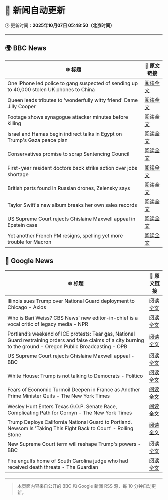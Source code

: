 # 🧠 新闻自动更新

🕒 更新时间：**2025年10月07日 05:48:50（北京时间）**

---

## 🌍 BBC News

| 🌐 标题 | 🔗 原文链接 |
|--------|-------------|
| One iPhone led police to gang suspected of sending up to 40,000 stolen UK phones to China | [阅读全文](https://www.bbc.com/news/articles/c20vlpwrzwdo?at_medium=RSS&at_campaign=rss) |
| Queen leads tributes to 'wonderfully witty friend' Dame Jilly Cooper | [阅读全文](https://www.bbc.com/news/articles/cr5q0dr47mlo?at_medium=RSS&at_campaign=rss) |
| Footage shows synagogue attacker minutes before killing | [阅读全文](https://www.bbc.com/news/articles/c62ne93n090o?at_medium=RSS&at_campaign=rss) |
| Israel and Hamas begin indirect talks in Egypt on Trump's Gaza peace plan | [阅读全文](https://www.bbc.com/news/articles/c708l7vgwywo?at_medium=RSS&at_campaign=rss) |
| Conservatives promise to scrap Sentencing Council | [阅读全文](https://www.bbc.com/news/articles/cn95w5jqyz0o?at_medium=RSS&at_campaign=rss) |
| First-year resident doctors back strike action over jobs shortage | [阅读全文](https://www.bbc.com/news/articles/cly147075p2o?at_medium=RSS&at_campaign=rss) |
| British parts found in Russian drones, Zelensky says | [阅读全文](https://www.bbc.com/news/articles/cg5e9zlpz6eo?at_medium=RSS&at_campaign=rss) |
| Taylor Swift's new album breaks her own sales records | [阅读全文](https://www.bbc.com/news/articles/ckg28el7r4po?at_medium=RSS&at_campaign=rss) |
| US Supreme Court rejects Ghislaine Maxwell appeal in Epstein case | [阅读全文](https://www.bbc.com/news/articles/cn83e6q7lq4o?at_medium=RSS&at_campaign=rss) |
| Yet another French PM resigns, spelling yet more trouble for Macron | [阅读全文](https://www.bbc.com/news/articles/c749k11vnzgo?at_medium=RSS&at_campaign=rss) |

## 📰 Google News

| 🌐 标题 | 🔗 原文链接 |
|--------|-------------|
| Illinois sues Trump over National Guard deployment to Chicago - Axios | [阅读全文](https://news.google.com/rss/articles/CBMiiAFBVV95cUxPUVhfLTJLLVpld2FXbFlueVlESHZzUGpmNkt4SXlCaHJ4cFFXZTVpWE54d3FwdVBEaG50eFB1TTZEamh5MFozUS15VFBWa2xoR0d3NG54TzZnS3VvYVFTck9xRVVJMmNVTi05Rl9kOUpRQ1NXU1BoTWF2THZ1VVRvNElfc0VkcFM3?oc=5) |
| Who is Bari Weiss? CBS News' new editor-in-chief is a vocal critic of legacy media - NPR | [阅读全文](https://news.google.com/rss/articles/CBMigAFBVV95cUxQNGJXUkhOTFpua09QTHdDN0Q4NTdnTU9HVTFLbFZPak95WFoyYlhUTklhLThCWG81dlZCYlVYbE5tU1VBWEprcTV0ZmhLT1R5c3JCSEJLdWRqLWl5QzlpUjN5OVFOMlozSThEdkNlLTlQcTNPc3V6TmRPSkxkOTZBdg?oc=5) |
| Portland’s weekend of ICE protests: Tear gas, National Guard restraining orders and false claims of a city burning to the ground - Oregon Public Broadcasting - OPB | [阅读全文](https://news.google.com/rss/articles/CBMisgFBVV95cUxOY1F1X3FRTzlpc0hnNWUydkRfemlZeWtDS19hTTlQdjBFcW1FZllqTUhKTHFJWUY5Z00tUndvVUZncndpajc4RDhzNU5kN3dJYUFHR1VmV3preE91U25VYnRNNjN3NmJtd1ZsYWFpSjdqVXZHX1Y0ZkNIQzZ5NFdhdTh4N0xreU5GdjFXRjNqSWFYaXowVHRiRS0zbHhmZFR5WVRfMTluc1Y3T1RkbHRDczR3?oc=5) |
| US Supreme Court rejects Ghislaine Maxwell appeal - BBC | [阅读全文](https://news.google.com/rss/articles/CBMiWkFVX3lxTE8zSDU3ZUdndDhHa3dlLXViMVJZVHdjM1ptVnE3eUZlZUxRU2ZNSG5aSC12X0luSjY3TEdzazJBRXVPVTNKbjZxcGVIaVo0aU1oM1JYdlNnMXVUZ9IBX0FVX3lxTFB5dkU4R1U1TC1GQU85bXJSUDZHdEk5Qm5HUl96Q19xSWhJWHhTaUNMQzZvanNCQ2VISzVvSjhXMXEzcklQNkdsLThkRDlDZ1JnVDdSeUptazdfMFlOVUd3?oc=5) |
| White House: Trump is not talking to Democrats - Politico | [阅读全文](https://news.google.com/rss/articles/CBMihwFBVV95cUxPcG93dFFwUnlDZENFYzV1LU4zTUNndWJ6RkdQRHNqeFN3Y2kxSkZkamJlRkJFYXJfWVE4dmRwTEhOZ2FTWlBsM0kwcFZIZTRuTWJPM1ZqTC1MUWhUdTZ6cGtkUWZKRUtlQUF3aGxpWVVaVlZNZ2FJRTE2N1g5WG85T1RCaVROa0U?oc=5) |
| Fears of Economic Turmoil Deepen in France as Another Prime Minister Quits - The New York Times | [阅读全文](https://news.google.com/rss/articles/CBMihwFBVV95cUxQckdoNW5wc3RGN1FmZGVkWWJLdnRXT091Qy1uV0d0bWRHakwxeUJCQkRhMWRTNlBQN254OEpQSE9XUXo0blZiaXloaVAzZnJFUXprRnlyZHZUam5CVWs4bUtsaFpoLXhIVExkZDlEUHNZeWllc0l1QnV2NUoydm4wOEVFUXBGT0k?oc=5) |
| Wesley Hunt Enters Texas G.O.P. Senate Race, Complicating Path for Cornyn - The New York Times | [阅读全文](https://news.google.com/rss/articles/CBMilAFBVV95cUxNaFdSb1d6cnFucVJkazlZYlpfQU9EeE0tVnNIT3NmTVpwOXJIX214MmVBZmFOR0Vyc3RnellVQWJKdVJESVdFbThuV3c0SEVSWkNfN1ZwbEtVUVlIeWl2R0o0SThJeWR2ZFl5SEF5bVZaczZXYkw2ZFJSV1MwMkhtUm8zZVNPM18wSzdrekxiT2tWaXRQ?oc=5) |
| Trump Deploys California National Guard to Portland. Newsom Is 'Taking This Fight Back to Court' - Rolling Stone | [阅读全文](https://news.google.com/rss/articles/CBMiogFBVV95cUxQNXlsTjlQTFI4WEVnOERvR0E0WVk2c3dwNUZJX3liVVRTeFVBZEgwWGVBUzdjekdGUDc1cnI0U2ZyRk5lWkpqUjd3aXpLZ29JUTRmXzYyVlpmTVc3c2R1ekNpbjFXSVBQbjdzUXR1Wm1PY2NKUXkzUUROTmROWTRFcmpaYi12ejlQNnhsczZLU0J4SmszVHFheDJPTzdzc0ctelE?oc=5) |
| New Supreme Court term will reshape Trump's powers - BBC | [阅读全文](https://news.google.com/rss/articles/CBMiWkFVX3lxTE1UVnhINldqZ3ozZlBTeUhGUUFuVnU4TDdoMXQ3aGNLbFVGWVlmTkI0QThVRjVxREpjVE0waGJfVGN4U2lGZzJJT0EzREZoXy1BZDN2UXBNRTRWQdIBX0FVX3lxTE1hV0xZdDdBN2c1Y21CamR5SmNMQ3FOOGVfWE9qVDhIRHBGN0NqYXI5T3BIYWRURjhHRzN3X3lWN0hlUzdvTXhsSEdKMDRSME1oa0JWQUtIU0VRcjZVZy1V?oc=5) |
| Fire engulfs home of South Carolina judge who had received death threats - The Guardian | [阅读全文](https://news.google.com/rss/articles/CBMihgFBVV95cUxQRUx3MlIxd0h2WXVWekhNNk9lV1dIenJKWDRqMEgtVDE3MjYyRi1TNWluem9GcnV2a2ZYMmxsTmo0alZFZGxDZGRXWlhiNlFEblpHc3J5cWJfS3pULXFRc3hhcWJwd01nbGVOMjBwbzJ0N0FvM3BBNTFRNm9FTElFbkFqRU1QUQ?oc=5) |

---
> 本页面内容来自公开的 BBC 和 Google 新闻 RSS 源，每 10 分钟自动更新。